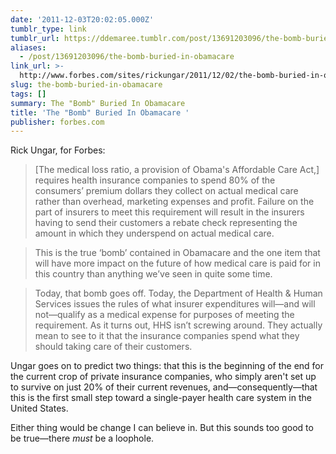 ```yaml
---
date: '2011-12-03T20:02:05.000Z'
tumblr_type: link
tumblr_url: https://ddemaree.tumblr.com/post/13691203096/the-bomb-buried-in-obamacare
aliases:
  - /post/13691203096/the-bomb-buried-in-obamacare
link_url: >-
  http://www.forbes.com/sites/rickungar/2011/12/02/the-bomb-buried-in-obamacare-explodes-today-halleluja/
slug: the-bomb-buried-in-obamacare
tags: []
summary: The "Bomb" Buried In Obamacare
title: 'The "Bomb" Buried In Obamacare '
publisher: forbes.com
---
```


Rick Ungar, for Forbes:

> [The medical loss ratio, a provision of Obama's Affordable Care Act,] requires health insurance companies to spend 80% of the consumers’ premium dollars they collect on actual medical care rather than overhead, marketing expenses and profit. Failure on the part of insurers to meet this requirement will result in the insurers having to send their customers a rebate check representing the amount in which they underspend on actual medical care.

> This is the true ‘bomb’ contained in Obamacare and the one item that will have more impact on the future of how medical care is paid for in this country than anything we’ve seen in quite some time.

> Today, that bomb goes off. Today, the Department of Health & Human Services issues the rules of what insurer expenditures will—and will not—qualify as a medical expense for purposes of meeting the requirement. As it turns out, HHS isn’t screwing around. They actually mean to see to it that the insurance companies spend what they should taking care of their customers.

Ungar goes on to predict two things: that this is the beginning of the end for the current crop of private insurance companies, who simply aren't set up to survive on just 20% of their current revenues, and—consequently—that this is the first small step toward a single-payer health care system in the United States.

Either thing would be change I can believe in. But this sounds too good to be true—there _must_ be a loophole.